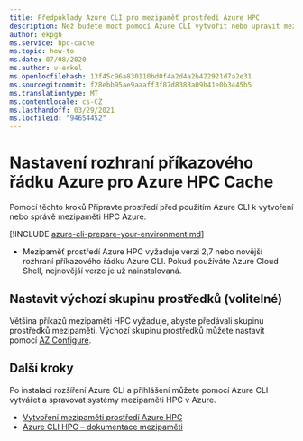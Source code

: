 ```yaml
---
title: Předpoklady Azure CLI pro mezipaměť prostředí Azure HPC
description: Než budete moct pomocí Azure CLI vytvořit nebo upravit mezipaměť prostředí Azure HPC, nastavte postup.
author: ekpgh
ms.service: hpc-cache
ms.topic: how-to
ms.date: 07/08/2020
ms.author: v-erkel
ms.openlocfilehash: 13f45c96a830110bd0f4a2d4a2b422921d7a2e31
ms.sourcegitcommit: f28ebb95ae9aaaff3f87d8388a09b41e0b3445b5
ms.translationtype: MT
ms.contentlocale: cs-CZ
ms.lasthandoff: 03/29/2021
ms.locfileid: "94654452"
---
```

# <a name="set-up-azure-cli-for-azure-hpc-cache"></a>Nastavení rozhraní příkazového řádku Azure pro Azure HPC Cache

Pomocí těchto kroků Připravte prostředí před použitím Azure CLI k vytvoření nebo správě mezipaměti HPC Azure.

[!INCLUDE [azure-cli-prepare-your-environment.md](../../includes/azure-cli-prepare-your-environment.md)]

 - Mezipaměť prostředí Azure HPC vyžaduje verzi 2,7 nebo novější rozhraní příkazového řádku Azure CLI. Pokud používáte Azure Cloud Shell, nejnovější verze je už nainstalovaná.

## <a name="set-default-resource-group-optional"></a>Nastavit výchozí skupinu prostředků (volitelné)

Většina příkazů mezipaměti HPC vyžaduje, abyste předávali skupinu prostředků mezipaměti. Výchozí skupinu prostředků můžete nastavit pomocí [AZ Configure](/cli/azure/reference-index#az-configure).

## <a name="next-steps"></a>Další kroky

Po instalaci rozšíření Azure CLI a přihlášení můžete pomocí Azure CLI vytvářet a spravovat systémy mezipaměti HPC v Azure.

* [Vytvoření mezipaměti prostředí Azure HPC](hpc-cache-create.md)
* [Azure CLI HPC – dokumentace mezipaměti](/cli/azure/ext/hpc-cache/hpc-cache)
